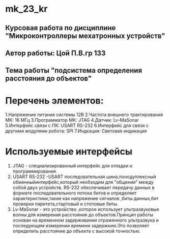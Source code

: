 # mk_23_kr
## Курсовая работа по дисциплине "Микроконтроллеры мехатронных устройств"
## Автор работы: Цой П.В.гр 133 
## Тема работы "подсистема определения расстояния до объектов"

# Перечень элементов:
1.Напряжение питания системы 12В
2.Частота внешнего трактирования МК: 16 МГц
3.Программатор МК: JTAG
4.Датчик: Lv-MaSonar
5.Интерфейс связи с ПК: USART RS-232
6.Интерфейс для связи с другими модулями робота: SPI
7.Индкация: Световая индикация

# Используемые интерфейсы
1. JTAG - специализированный  интерфейс для отладки и программирования. 
2. USART RS-232 -USART последовательная шина,понодуплексный обменныйинтерфейс,который необходим для "общения" между собой двух устройств. 
RS-232 обеспечивает передачу данных в формате последовательного потока битов и определяет характеристики,такие как напряжение сигналов ,биты данных,бит проверки паритета,стартовый и стоповые биты.
3. Lv-MaSonar - это устройство ,которое использует ультразвуковые волны для измерения расстояния до объектов.Принцип работы основан на временном задерживании отраженного ультразвука и последующем измерении времени задержкию.Это позволяет определить расстояние до объекта с высокой точностью.

